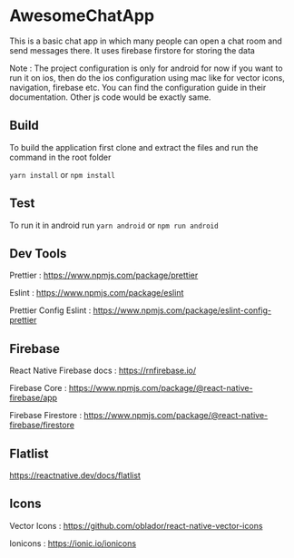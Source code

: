 # AwesomeChatApp
This is a basic chat app in which many people can open a chat room and send messages there.
It uses firebase firstore for storing the data

Note : The project configuration is only for android for now if you want to run it on ios, then do the ios configuration using mac like for vector icons, navigation, firebase etc. You can find the configuration guide in their documentation. Other js code would be exactly same.

## Build 

To build the application first clone and extract the files and run the command in the root folder

`yarn install`
or
`npm install`


## Test 

To run it in android run
`yarn android`
or 
`npm run android`

## Dev Tools

Prettier : https://www.npmjs.com/package/prettier

Eslint : https://www.npmjs.com/package/eslint

Prettier Config Eslint : https://www.npmjs.com/package/eslint-config-prettier


## Firebase

React Native Firebase docs : https://rnfirebase.io/

Firebase Core : https://www.npmjs.com/package/@react-native-firebase/app

Firebase Firestore : https://www.npmjs.com/package/@react-native-firebase/firestore


## Flatlist

https://reactnative.dev/docs/flatlist


## Icons

Vector Icons : https://github.com/oblador/react-native-vector-icons

Ionicons : https://ionic.io/ionicons

